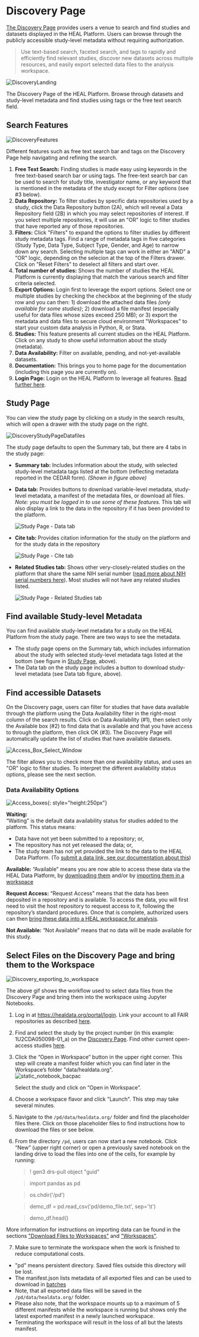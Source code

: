 
# Discovery Page

[The Discovery Page](https://healdata.org/portal/discovery) provides users a venue to search and find studies and datasets displayed in the HEAL Platform. Users can browse through the publicly accessible study-level metadata without requiring authorization.

> Use text-based search, faceted search, and tags to rapidly and efficiently find relevant studies, discover new datasets across multiple resources, and easily export selected data files to the analysis workspace.

![DiscoveryLanding](img/discovery_landing.gif)

The Discovery Page of the HEAL Platform. Browse through datasets and study-level metadata and find studies using tags or the free text search field.

## Search Features

<!-- MBK: deleted the "Click here: these sections shoudl probably
be embedded into the subsequent sections or have their own sections -->
![DiscoveryFeatures](img/discovery_features.png)

Different features such as free text search bar and tags on the Discovery Page help navigating and refining the search.

1.  **Free Text Search:** Finding studies is made easy using keywords in the free text-based search bar or using tags. The free-text search bar can be used to search for study title, investigator name, or any keyword that is mentioned in the metadata of the study except for Filter options (see #3 below).
2.  **Data Repository:** To filter studies by specific data repositories used by a study, click the Data Repository button (2A), which will reveal a Data Repository field (2B) in which you may select repositories of interest. If you select multiple repositories, it will use an "OR" logic to filter studies that have reported any of those repositories.  
3.  **Filters:** Click "Filters" to expand the options to filter studies by different study metadata tags. Find a range of metadata tags in five categories (Study Type, Data Type, Subject Type, Gender, and Age) to narrow down any search. Selecting multiple tags can work in either an "AND" a "OR" logic, depending on the selecion at the top of the Filters drawer. Click on "Reset Filters" to deselect all filters and start over.
4.  **Total number of studies:** Shows the number of studies the HEAL Platform is currently displaying that match the various search and filter criteria selected.
5.  **Export Options:** Login first to leverage the export options. Select one or multiple studies by checking the checkbox at the beginning of the study row and you can then: 1) download the attached data files *(only available for some studies)*; 2) download a file manifest (especially useful for data files whose sizes exceed 250 MB); or 3) export the metadata and data files to secure cloud environment "Workspaces" to start your custom data analysis in Python, R, or Stata.
6.  **Studies:** This feature presents all current studies on the HEAL Platform. Click on any study to show useful information about the study (metadata). 
7.  **Data Availability:** Filter on available, pending, and not-yet-available datasets.
8.  **Documentation:** This brings you to home page for the documentation (including this page you are currently on).
9.  **Login Page:** Login on the HEAL Platform to leverage all features. [Read further here](logging-in.md).

## Study Page  

You can view the study page by clicking on a study in the search results, which will open a drawer with the study page on the right.  

![DiscoveryStudyPageDatafiles](img/discovery_study_page_datafiles.png)

The study page defaults to open the Summary tab, but there are 4 tabs in the study page:

* **Summary tab:** Includes information about the study, with selected study-level metadata tags listed at the bottom (reflecting metadata reported in the CEDAR form). *(Shown in figure above)*
* **Data tab:** Provides buttons to download variable-level metadata, study-level metadata, a manifest of the metadata files, or download all files. *Note: you must be logged in to use some of these features.*  This tab will also display a link to the data in the repository if it has been provided to the platform.  
    
    ![Study Page - Data tab](img/discovery_study_page_datatab.png)

* **Cite tab:** Provides citation information for the study on the platform and for the study data in the repository
    
    ![Study Page - Cite tab](img/discovery_study_page_citetab.png)

* **Related Studies tab:** Shows other very-closely-related studies on the platform that share the same NIH serial number ([read more about NIH serial numbers here](https://www.nimh.nih.gov/funding/grant-writing-and-application-process/research-funding-frequently-asked-questions-faqs#content_4)). Most studies will not have any related studies listed.  
    
    ![Study Page - Related Studies tab](img/discovery_study_page_relatedstudies.png)


## Find available Study-level Metadata

You can find available study-level metadata for a study on the HEAL Platform from the study page. There are two ways to see the metadata. 

* The study page opens on the Summary tab, which includes information about the study with selected study-level metadata tags listed at the bottom (see figure in [Study Page](#study-page), above).  
* The Data tab on the study page includes a button to download study-level metadata (see Data tab figure, above).

## Find accessible Datasets

On the Discovery page, users can filter for studies that have data available through the platform using the Data Availability filter in the right-most column of the search results. Click on Data Availability (#1), then select only the Available box (#2) to find data that is available and that you have access to through the platform, then click OK (#3). The Discovery Page will automatically update the list of studies that have available datasets.  

![Access_Box_Select_Window](img/access_box_select_window.png)

The filter allows you to check more than one availability status, and uses an "OR" logic to filter studies. To interpret the different availability status options, please see the next section.  

### Data Availability Options

![Access_boxes](img/access_options.png){: style="height:250px"}

**Waiting:**  
“Waiting” is the default data availability status for studies added to the platform. This status means:  

* Data have not yet been submitted to a repository; or, 
* The repository has not yet released the data; or, 
* The study team has not yet provided the link to the data to the HEAL Data Platform. (To [submit a data link, see our documentation about this](reporting-repo.md/#get-the-permalink-to-your-study))

**Available:**
“Available” means you are now able to access these data via the HEAL Data Platform, by [downloading them](downloading_files.md/#download-data-files-from-the-discovery-page) and/or by [importing them in a workspace](workspaces/heal_workspaces.md)

**Request Access:**
“Request Access” means that the data has been deposited in a repository and is available. To access the data, you will first need to visit the host repository to request access to it, following the repository’s standard procedures. Once that is complete, authorized users can then [bring these data into a HEAL workspace for analysis](workspaces/heal_workspaces.md).

**Not Available:**
“Not Available” means that no data will be made available for this study.
 
## Select Files on the Discovery Page and bring them to the Workspace

![Discovery_exporting_to_workspace](img/discovery_exporting_to_workspace.gif)

The above gif shows the workflow used to select data files from the Discovery Page and bring them into the workspace using Jupyter Notebooks.  

1.  Log in at <https://healdata.org/portal/login>. Link your account to all FAIR repositories as described [here](platform_request_access.md#linking-access-to-fair-enabled-repositories).  
      
    
2.  Find and select the study by the project number (in this example: 1U2CDA050098-01\_a) on the [Discovery Page](https://healdata.org/portal/discovery). Find other current open-access studies [here](platform_request_access.md#current-open-access-studies).  
      
    
3.  Click the “Open in Workspace” button in the upper right corner. This step will create a manifest folder which you can find later in the Workspace’s folder "data/healdata.org".  
    ![static_notebook_bacpac](img/static_notebook_bacpac.png)
    
    Select the study and click on “Open in Workspace”.
    
      
      
    
4.  Choose a workspace flavor and click "Launch". This step may take several minutes.  
      
    
5.  Navigate to the `/pd/data/healdata.org/` folder and find the placeholder files there. Click on those placeholder files to find instructions how to download the files or see below.  
      
    
6.  From the directory `/pd`, users can now start a new notebook. Click “New” (upper right corner) or open a previously saved notebook on the landing drive to load the files into one of the cells, for example by running:


    > ! gen3 drs-pull object "guid"

    > import pandas as pd   

    > os.chdir('/pd')

    > demo_df = pd.read_csv('pd/demo_file.txt', sep='\t')

    > demo_df.head()


More information for instructions on importing data can be found in the sections ["Download Files to Workspaces"](downloading_files.md#download-data-files-in-workspaces-using-the-python-sdk) and ["Workspaces"](platform_workspaces.md).  
    
    
7.  Make sure to terminate the workspace when the work is finished to reduce computational costs.

- "pd" means persistent directory. Saved files outside this directory will be lost.  
- The manifest.json lists metadata of all exported files and can be used to download in [batches](downloading_files.md#download-data-files-in-workspaces-using-the-python-sdk)  
- Note, that all exported data files will be saved in the `/pd/data/healdata.org/` folder.  
- Please also note, that the workspace mounts up to a maximum of 5 different manifests while the workspace is running but shows only the latest exported manifest in a newly launched workspace.  
- Terminating the workspace will result in the loss of all but the latests manifest.  
